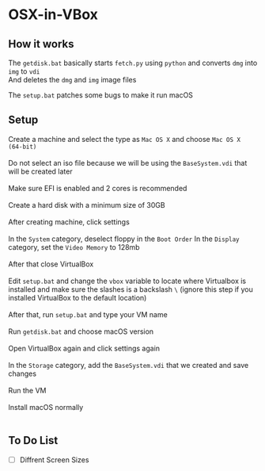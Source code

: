 # OSX-in-VBox

## How it works
The `getdisk.bat` basically starts `fetch.py` using `python` and converts `dmg` into `img` to `vdi` <br>
And deletes the `dmg` and `img` image files <br>

The `setup.bat` patches some bugs to make it run macOS

## Setup

Create a machine and select the type as `Mac OS X` and choose `Mac OS X (64-bit)`<br><br>
Do not select an iso file because we will be using the `BaseSystem.vdi` that will be created later<br><br>
Make sure EFI is enabled and 2 cores is recommended<br><br>
Create a hard disk with a minimum size of 30GB<br><br>
After creating machine, click settings<br><br>
In the `System` category, deselect floppy in the `Boot Order`
In the `Display` category, set the `Video Memory` to 128mb<br><br>
After that close VirtualBox<br><br>
Edit `setup.bat` and change the `vbox` variable to locate where Virtualbox is installed and make sure the slashes is a backslash `\` (ignore this step if you installed VirtualBox to the default location)<br><br>
After that, run `setup.bat` and type your VM name<br><br>
Run `getdisk.bat` and choose macOS version<br><br>
Open VirtualBox again and click settings again<br><br>
In the `Storage` category, add the `BaseSystem.vdi` that we created and save changes<br><br>
Run the VM<br><br>
Install macOS normally<br><br>

## To Do List

- [ ] Diffrent Screen Sizes
